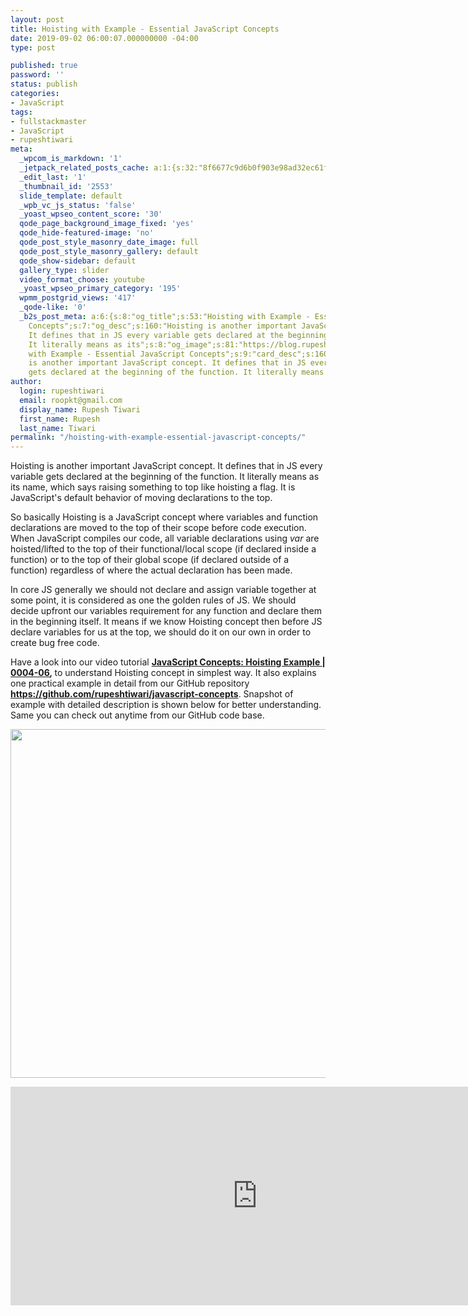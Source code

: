 ```yaml
---
layout: post
title: Hoisting with Example - Essential JavaScript Concepts
date: 2019-09-02 06:00:07.000000000 -04:00
type: post

published: true
password: ''
status: publish
categories:
- JavaScript
tags:
- fullstackmaster
- JavaScript
- rupeshtiwari
meta:
  _wpcom_is_markdown: '1'
  _jetpack_related_posts_cache: a:1:{s:32:"8f6677c9d6b0f903e98ad32ec61f8deb";a:2:{s:7:"expires";i:1600963446;s:7:"payload";a:3:{i:0;a:1:{s:2:"id";i:2537;}i:1;a:1:{s:2:"id";i:2542;}i:2;a:1:{s:2:"id";i:674;}}}}
  _edit_last: '1'
  _thumbnail_id: '2553'
  slide_template: default
  _wpb_vc_js_status: 'false'
  _yoast_wpseo_content_score: '30'
  qode_page_background_image_fixed: 'yes'
  qode_hide-featured-image: 'no'
  qode_post_style_masonry_date_image: full
  qode_post_style_masonry_gallery: default
  qode_show-sidebar: default
  gallery_type: slider
  video_format_choose: youtube
  _yoast_wpseo_primary_category: '195'
  wpmm_postgrid_views: '417'
  _qode-like: '0'
  _b2s_post_meta: a:6:{s:8:"og_title";s:53:"Hoisting with Example - Essential JavaScript
    Concepts";s:7:"og_desc";s:160:"Hoisting is another important JavaScript concept.
    It defines that in JS every variable gets declared at the beginning of the function.
    It literally means as its";s:8:"og_image";s:81:"https://blog.rupeshtiwari.com/wp-content/uploads/2019/08/RUPESH-47-javascript.png";s:10:"card_title";s:53:"Hoisting
    with Example - Essential JavaScript Concepts";s:9:"card_desc";s:160:"Hoisting
    is another important JavaScript concept. It defines that in JS every variable
    gets declared at the beginning of the function. It literally means as its";s:10:"card_image";s:81:"https://blog.rupeshtiwari.com/wp-content/uploads/2019/08/RUPESH-47-javascript.png";}
author:
  login: rupeshtiwari
  email: roopkt@gmail.com
  display_name: Rupesh Tiwari
  first_name: Rupesh
  last_name: Tiwari
permalink: "/hoisting-with-example-essential-javascript-concepts/"
---
```

<p>Hoisting is another important JavaScript concept. It defines that in JS every variable gets declared at the beginning of the function. It literally means as its name, which says raising something to top like hoisting a flag. It is JavaScript's default behavior of moving declarations to the top.</p>
<p>So basically Hoisting is a JavaScript concept where variables and function declarations are moved to the top of their scope before code execution. When JavaScript compiles our code, all variable declarations using <em>var</em> are hoisted/lifted to the top of their functional/local scope (if declared inside a function) or to the top of their global scope (if declared outside of a function) regardless of where the actual declaration has been made.</p>
<p>In core JS generally we should not declare and assign variable together at some point, it is considered as one the golden rules of JS. We should decide upfront our variables requirement for any function and declare them in the beginning itself. It means if we know Hoisting concept then before JS declare variables for us at the top, we should do it on our own in order to create bug free code.</p>
<p>Have a look into our video tutorial <strong><a href="https://www.youtube.com/watch?v=Wm3X_BvsdZE&amp;list=PLZed_adPqIJoGpa6R2QdJy9RnqmOIy1Qd&amp;index=6" target="_blank" rel="noopener noreferrer">JavaScript Concepts: Hoisting Example | 0004-06</a><em>, </em></strong>to understand Hoisting concept in simplest way. It also explains one practical example in detail from our GitHub repository <strong><a href="https://github.com/rupeshtiwari/javascript-concepts" target="_blank" rel="noopener noreferrer">https://github.com/rupeshtiwari/javascript-concepts</a></strong>. Snapshot of example with detailed description is shown below for better understanding. Same you can check out anytime from our GitHub code base.</p>
<p><img class="alignnone size-full wp-image-2552" src="{{ site.baseurl }}/assets/2019/09/JS-Hoisting.png" alt="" width="632" height="558" /></p>
<p><iframe src="https://www.youtube.com/embed/Wm3X_BvsdZE" width="790" height="350" frameborder="0" allowfullscreen="allowfullscreen"><span data-mce-type="bookmark" style="display: inline-block; width: 0px; overflow: hidden; line-height: 0;" class="mce_SELRES_start">﻿</span></iframe></p>
